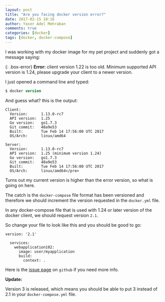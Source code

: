 ```yaml
---
layout: post
title: "Are you facing docker version error?"
date: 2017-02-15 18:16
author: Yaser Adel Mehraban
comments: true
categories: [docker]
tags: [docker, docker-compose]
---
```

I was working with my docker image for my pet project and suddenly got a message saying:
<!--more-->
{: .box-error}
**Error:** client version 1.22 is too old. Minimum supported API version is 1.24, please upgrade your client to a newer version.

I just opened a command line and typed:

```ps
$ docker version
```

And guess what? this is the output:

```
Client:
  Version:      1.13.0-rc7
  API version:  1.25
  Go version:   go1.7.3
  Git commit:   48a9e53
  Built:        Tue Feb 14 17:56:00 UTC 2017
  OS/Arch:      linux/amd64

Server:
  Version:      1.13.0-rc7
  API version:  1.25 (minimum version 1.24)
  Go version:   go1.7.3
  Git commit:   48a9e53
  Built:        Tue Feb 14 17:56:00 UTC 2017
  OS/Arch:      linux/amd64</pre>
```

Turns out my current version is higher than the error version, so what is going on here.
    
The catch is the `docker-compose` file format has been versioned and therefore we should increment the version requested in the `docker.yml` file.
    
In any docker-compose file that is used with 1.24 or later version of the docker client, we should request version `2.1`.
    
So change your file to look like this and you should be good to go:
```    
version: '2.1'

  services:
    webapplication102:
      image: user/myapplication
      build:
        context: .
```

Here is the [issue page](https://github.com/docker/compose/issues/4106) on `github` if you need more info.

**Update:**

Version 3 is released, which means you should be able to put 3 instead of 2.1 in your `docker-compose.yml` file.

